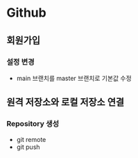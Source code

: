# Github

## 회원가입

### 설정 변경

- main 브랜치를 master 브랜치로 기본값 수정

## 원격 저장소와 로컬 저장소 연결

### Repository 생성

- git remote
- git push

